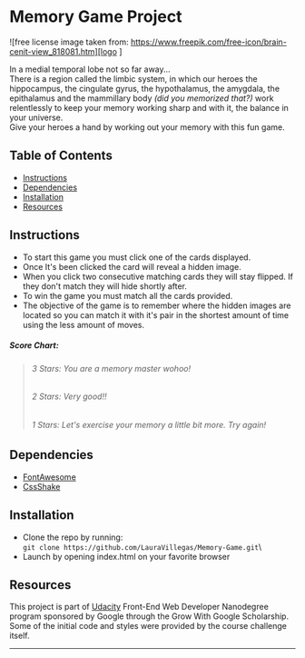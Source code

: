 # Memory Game Project 
[logo]: https://image.freepik.com/free-icon/brain-cenit-view_318-98028.jpg   
![free license image taken from: https://www.freepik.com/free-icon/brain-cenit-view_818081.htm][logo ]


In a medial temporal lobe not so far away...\
There is a region called the limbic system, in which our heroes the hippocampus, the cingulate gyrus, the hypothalamus, the amygdala, the epithalamus and the mammillary body *(did you memorized that?)* work relentlessly to keep your memory working sharp and with it, the balance in your universe.\
Give your heroes a hand by working out your memory with this fun game.
## Table of Contents

* [Instructions](#instructions)
* [Dependencies](#dependencies)
* [Installation](#installation)
* [Resources](#resources)

## Instructions


* To start this game you must click one of the cards displayed.
* Once It's been clicked the card will reveal a hidden image.
* When you click two consecutive matching cards they will stay flipped. If they don't match they will hide shortly after.
* To win the game you must match all the cards provided. 
* The objective of the game is to remember where the hidden images are located so you can match it with it's pair in the shortest amount of time using the less amount of moves. 
##### Score Chart:
> ###### 3 Stars: You are a memory master wohoo!
>###### 2 Stars: Very good!! 
>###### 1 Stars: Let's exercise your memory a little bit more. Try again!




## Dependencies

* [FontAwesome](http://www.fontawesome.com)
* [CssShake](http://elrumordelaluz.github.io/csshake/)

## Installation 

* Clone the repo by running:\
`git clone https://github.com/LauraVillegas/Memory-Game.git`\
* Launch by opening index.html on your favorite browser

## Resources

This project is part of [Udacity](https://www.udacity.com/) Front-End Web Developer Nanodegree program sponsored by Google through the Grow With Google Scholarship.\
Some of the initial code and styles were provided by the course challenge itself.


___












